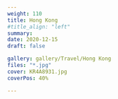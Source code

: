 ```yaml
---
weight: 110
title: Hong Kong
#title_align: "left"
summary:  
date: 2020-12-15
draft: false

gallery: gallery/Travel/Hong Kong
files: "*.jpg"
cover: KR4A8931.jpg
coverPos: 40%

---
```

